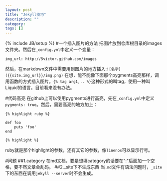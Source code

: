 ```yaml
---
layout: post
title: "Jekyll技巧"
description: ""
category: 
tags: []
---
```

{% include JB/setup %}
#一个插入图片的方法
把图片放到仓库根目录的images文件夹。然后在`_config.yml`中定义一个变量：

    img_url: http://5victor.github.com/images

然后，在markdown文件中需要用到图片的地方插入:`![名字]({{site.img_url}}/img.png)`
在想，能不能像下面那个pygments高亮那样，调用函数的方式插入图片。`{% tag arg1,.. %}`这种形式的叫tag，使用一种叫Liquid的语言。目前看来没有办法。

#代码高亮
在github上可以使用pygments进行高亮，先在`_config.yml`中定义`pygments: true`。然后，需要高亮的地方加上：

`{% highlight ruby %}`

    def foo
    	puts 'foo'
    end

`{% highlight %}`

ruby就是那个highlight的参数，还有其它的参数，像`linenos`可以显示行号。

#问题
##1.category
在md文档，要是想填category的话要在":"后面加一个空格，要不然文章会乱码。
##2._site下不生成东西
当`.md`文件有语法问题时，`_site`下的东西在调用`jekyll --server`时不会生成。
